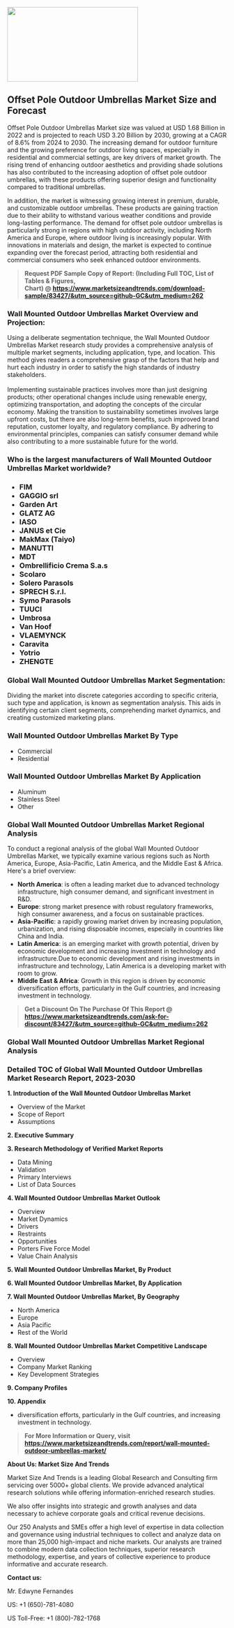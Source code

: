 <p><img class="alignnone size-medium wp-image-20088" src="https://ffe5etoiles.com/wp-content/uploads/2024/12/MST1-300x171.png" alt="" width="300" height="171" /></p><h2>Offset Pole Outdoor Umbrellas Market Size and Forecast</h2><p>Offset Pole Outdoor Umbrellas Market size was valued at USD 1.68 Billion in 2022 and is projected to reach USD 3.20 Billion by 2030, growing at a CAGR of 8.6% from 2024 to 2030. The increasing demand for outdoor furniture and the growing preference for outdoor living spaces, especially in residential and commercial settings, are key drivers of market growth. The rising trend of enhancing outdoor aesthetics and providing shade solutions has also contributed to the increasing adoption of offset pole outdoor umbrellas, with these products offering superior design and functionality compared to traditional umbrellas.</p><p>In addition, the market is witnessing growing interest in premium, durable, and customizable outdoor umbrellas. These products are gaining traction due to their ability to withstand various weather conditions and provide long-lasting performance. The demand for offset pole outdoor umbrellas is particularly strong in regions with high outdoor activity, including North America and Europe, where outdoor living is increasingly popular. With innovations in materials and design, the market is expected to continue expanding over the forecast period, attracting both residential and commercial consumers who seek enhanced outdoor environments.</p></p><blockquote id="" class=""><strong>Request PDF Sample Copy of Report: (Including Full TOC, List of Tables &amp; Figures, Chart)&nbsp;@&nbsp;<strong><a href="https://www.marketsizeandtrends.com/download-sample/83427/&utm_source=github-GC&utm_medium=262" target="_blank">https://www.marketsizeandtrends.com/download-sample/83427/&utm_source=github-GC&utm_medium=262</a></strong></strong></blockquote><h3 id="" class="">Wall Mounted Outdoor Umbrellas Market&nbsp;Overview and Projection:</h3><p id="" class="">Using a deliberate segmentation technique, the Wall Mounted Outdoor Umbrellas Market research study provides a comprehensive analysis of multiple market segments, including application, type, and location. This method gives readers a comprehensive grasp of the factors that help and hurt each industry in order to satisfy the high standards of industry stakeholders. <br /> <br />Implementing sustainable practices involves more than just designing products; other operational changes include using renewable energy, optimizing transportation, and adopting the concepts of the circular economy. Making the transition to sustainability sometimes involves large upfront costs, but there are also long-term benefits, such improved brand reputation, customer loyalty, and regulatory compliance. By adhering to environmental principles, companies can satisfy consumer demand while also contributing to a more sustainable future for the world.</p><h3 id="" class="">Who is the largest manufacturers of&nbsp;Wall Mounted Outdoor Umbrellas Market worldwide?</h3><h3 class=""><p><ul><li>FIM </li><li> GAGGIO srl </li><li> Garden Art </li><li> GLATZ AG </li><li> IASO </li><li> JANUS et Cie </li><li> MakMax (Taiyo) </li><li> MANUTTI </li><li> MDT </li><li> Ombrellificio Crema S.a.s </li><li> Scolaro </li><li> Solero Parasols </li><li> SPRECH S.r.l. </li><li> Symo Parasols </li><li> TUUCI </li><li> Umbrosa </li><li> Van Hoof </li><li> VLAEMYNCK </li><li> Caravita </li><li> Yotrio </li><li> ZHENGTE</li></ul></p></h3><h3 id="" class="">Global&nbsp;Wall Mounted Outdoor Umbrellas Market Segmentation:</h3><p id="" class="">Dividing the market into discrete categories according to specific criteria, such type and application, is known as segmentation analysis. This aids in identifying certain client segments, comprehending market dynamics, and creating customized marketing plans.</p><h3 id="" class="">Wall Mounted Outdoor Umbrellas Market&nbsp;By Type</h3><p><p><ul><li>Commercial</li><li> Residential</p></li></ul></p></p><h3 id="" class="">Wall Mounted Outdoor Umbrellas Market&nbsp;By Application</h3><p class=""><p><ul><li>Aluminum</li><li> Stainless Steel</li><li> Other</li></ul></p></p><h3 id="" class="">Global Wall Mounted Outdoor Umbrellas Market Regional Analysis</h3><p id="" class="">To conduct a regional analysis of the global Wall Mounted Outdoor Umbrellas Market, we typically examine various regions such as North America, Europe, Asia-Pacific, Latin America, and the Middle East &amp; Africa. Here's a brief overview:</p><ul><li><strong>North America</strong>: is often a leading market due to advanced technology infrastructure, high consumer demand, and significant investment in R&amp;D.</li><li><strong>Europe</strong>: strong market presence with robust regulatory frameworks, high consumer awareness, and a focus on sustainable practices.</li><li><strong>Asia-Pacific</strong>: a rapidly growing market driven by increasing population, urbanization, and rising disposable incomes, especially in countries like China and India.</li><li><strong>Latin America</strong>: is an emerging market with growth potential, driven by economic development and increasing investment in technology and infrastructure.Due to economic development and rising investments in infrastructure and technology, Latin America is a developing market with room to grow.</li><li><strong>Middle East &amp; Africa</strong>: Growth in this region is driven by economic diversification efforts, particularly in the Gulf countries, and increasing investment in technology.</li></ul><blockquote id="" class=""><strong>Get a Discount On The Purchase Of This Report @ <strong><a href="https://www.marketsizeandtrends.com/ask-for-discount/83427/&utm_source=github-GC&utm_medium=262" target="_blank">https://www.marketsizeandtrends.com/ask-for-discount/83427/&utm_source=github-GC&utm_medium=262</a></strong></strong></blockquote><h3 id="" class="">Global Wall Mounted Outdoor Umbrellas Market Regional Analysis</h3><h3 id="" class="">Detailed TOC of Global Wall Mounted Outdoor Umbrellas Market Research Report, 2023-2030</h3><p id="" class=""><strong>1. Introduction of the Wall Mounted Outdoor Umbrellas Market</strong></p><ul><li>Overview of the Market</li><li>Scope of Report</li><li>Assumptions</li></ul><p id="" class=""><strong>2. Executive Summary</strong></p><p id="" class=""><strong>3. Research Methodology of Verified Market Reports</strong></p><ul><li>Data Mining</li><li>Validation</li><li>Primary Interviews</li><li>List of Data Sources</li></ul><p id="" class=""><strong>4. Wall Mounted Outdoor Umbrellas Market Outlook</strong></p><ul><li>Overview</li><li>Market Dynamics</li><li>Drivers</li><li>Restraints</li><li>Opportunities</li><li>Porters Five Force Model</li><li>Value Chain Analysis</li></ul><p id="" class=""><strong>5. Wall Mounted Outdoor Umbrellas Market, By Product</strong></p><p id="" class=""><strong>6. Wall Mounted Outdoor Umbrellas Market, By Application</strong></p><p id="" class=""><strong>7. Wall Mounted Outdoor Umbrellas Market, By Geography</strong></p><ul><li>North America</li><li>Europe</li><li>Asia Pacific</li><li>Rest of the World</li></ul><p id="" class=""><strong>8. Wall Mounted Outdoor Umbrellas Market Competitive Landscape</strong></p><ul><li>Overview</li><li>Company Market Ranking</li><li>Key Development Strategies</li></ul><p id="" class=""><strong>9. Company Profiles</strong></p><p id="" class=""><strong>10. Appendix</strong></p><ul><li>diversification efforts, particularly in the Gulf countries, and increasing investment in technology.</li></ul><blockquote id="" class=""><strong>For More Information or Query, visit <strong><strong><a href="https://www.marketsizeandtrends.com/report/wall-mounted-outdoor-umbrellas-market/" target="_blank">https://www.marketsizeandtrends.com/report/wall-mounted-outdoor-umbrellas-market/</a></strong></strong></strong></blockquote><p id="" class=""><strong>About Us: Market Size And Trends</strong></p><p id="" class="">Market Size And Trends is a leading Global Research and Consulting firm servicing over 5000+ global clients. We provide advanced analytical research solutions while offering information-enriched research studies.</p><p id="" class="">We also offer insights into strategic and growth analyses and data necessary to achieve corporate goals and critical revenue decisions.</p><p id="" class="">Our 250 Analysts and SMEs offer a high level of expertise in data collection and governance using industrial techniques to collect and analyze data on more than 25,000 high-impact and niche markets. Our analysts are trained to combine modern data collection techniques, superior research methodology, expertise, and years of collective experience to produce informative and accurate research.</p><p id="" class=""><strong>Contact us:</strong></p><p id="" class="">Mr. Edwyne Fernandes</p><p id="" class="">US: +1 (650)-781-4080</p><p id="" class="">US Toll-Free: +1 (800)-782-1768</p>
